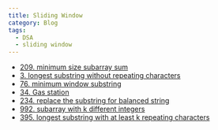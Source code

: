 ```yaml
---
title: Sliding Window
category: Blog
tags:
  - DSA
  - sliding window
---
```


- [209. minimum size subarray sum]()
- [3. longest substring without repeating characters]()
- [76. minimum window substring]()
- [34. Gas station]()
- [234. replace the substring for balanced string]()
- [992. subarray with k different integers]()
- [395. longest substring with at least k repeating characters]()
